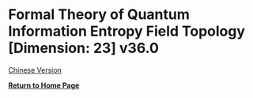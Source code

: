 # Formal Theory of Quantum Information Entropy Field Topology [Dimension: 23] v36.0

[Chinese Version](formal_theory_quantum_information_entropy_field_topology.md)

**[Return to Home Page](../README_en.md)**
